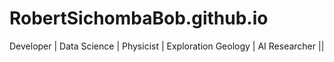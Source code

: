 # RobertSichombaBob.github.io
Developer | Data Science | Physicist | Exploration Geology | AI Researcher ||

